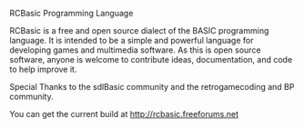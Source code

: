 RCBasic Programming Language

RCBasic is a free and open source dialect of the BASIC programming language.  It is intended to
be a simple and powerful language for developing games and multimedia software.  As this is
open source software, anyone is welcome to contribute ideas, documentation, and code to help
improve it.


Special Thanks to the sdlBasic community and the retrogamecoding and BP community.

You can get the current build at http://rcbasic.freeforums.net
